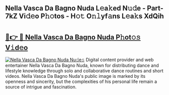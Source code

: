 ## Nella Vasca Da Bagno Nuda L𝚎a𝚔ed N𝚞𝚍e - Part-7kZ Vi𝚍𝚎o P𝚑𝚘tos - H𝚘𝚝 O𝚗𝚕yf𝚊ns L𝚎a𝚔s XdQih

# <h2><a href="http://kf33c0t.oniu.top/?m=Nella+Vasca+Da+Bagno+Nuda">🔗👉 🔴 Nella Vasca Da Bagno Nuda P𝚑ot𝚘𝚜 V𝚒d𝚎o</a></h2>

[![Nella Vasca Da Bagno Nuda Nu𝚍e𝚜](https://i.imgur.com/0qMVB7G.gif)](http://kf33c0t.oniu.top/?m=Nella+Vasca+Da+Bagno+Nuda)
Digital content provider and web entertainer Nella Vasca Da Bagno Nuda, known for distributing dance and lifestyle knowledge through solo and collaborative dance routines and short videos. Nella Vasca Da Bagno Nuda's public image is marked by its openness and sincerity, but the complexities of his personal life remain a source of intrigue and fascination.  
